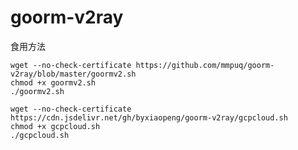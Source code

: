 # goorm-v2ray


食用方法
```shell
wget --no-check-certificate https://github.com/mmpuq/goorm-v2ray/blob/master/goormv2.sh
chmod +x goormv2.sh
./goormv2.sh
```
```shell
wget --no-check-certificate https://cdn.jsdelivr.net/gh/byxiaopeng/goorm-v2ray/gcpcloud.sh
chmod +x gcpcloud.sh
./gcpcloud.sh
```
